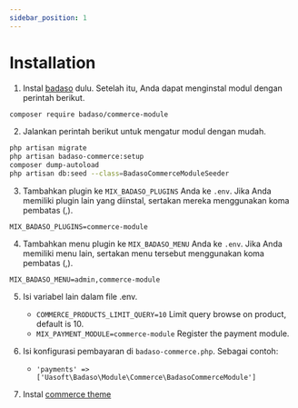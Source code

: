 ```yaml
---
sidebar_position: 1
---
```


# Installation

1. Instal [badaso](https://badaso-docs.uatech.co.id/getting-started/installation) dulu. Setelah itu, Anda dapat menginstal modul dengan perintah berikut.

```bash
composer require badaso/commerce-module
```

2. Jalankan perintah berikut untuk mengatur modul dengan mudah.

```bash
php artisan migrate
php artisan badaso-commerce:setup
composer dump-autoload
php artisan db:seed --class=BadasoCommerceModuleSeeder
```

3. Tambahkan plugin ke `MIX_BADASO_PLUGINS` Anda ke `.env`. Jika Anda memiliki plugin lain yang diinstal, sertakan mereka menggunakan koma pembatas (,).

```
MIX_BADASO_PLUGINS=commerce-module
```

4. Tambahkan menu plugin ke `MIX_BADASO_MENU` Anda ke `.env`. Jika Anda memiliki menu lain, sertakan menu tersebut menggunakan koma pembatas (,).

```
MIX_BADASO_MENU=admin,commerce-module
```

5. Isi variabel lain dalam file .env.
    - `COMMERCE_PRODUCTS_LIMIT_QUERY=10` Limit query browse on product, default is 10.
    - `MIX_PAYMENT_MODULE=commerce-module` Register the payment module.

6. Isi konfigurasi pembayaran di `badaso-commerce.php`. Sebagai contoh:
    - `'payments' => ['Uasoft\Badaso\Module\Commerce\BadasoCommerceModule']`

7. Instal [commerce theme](https://github.com/uasoft-indonesia/badaso-commerce-theme)